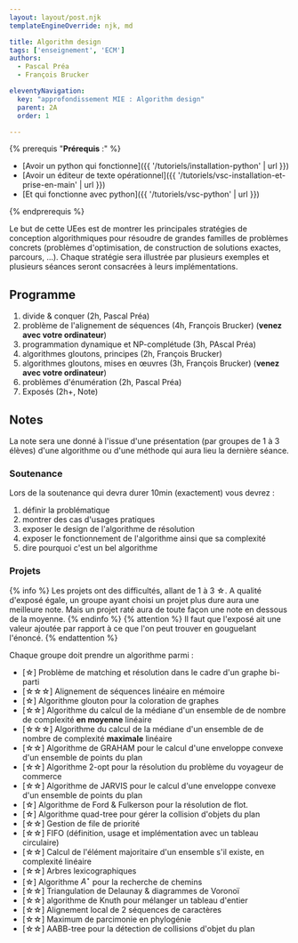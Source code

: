 ```yaml
---
layout: layout/post.njk
templateEngineOverride: njk, md

title: Algorithm design
tags: ['enseignement', 'ECM']
authors: 
  - Pascal Préa
  - François Brucker

eleventyNavigation:
  key: "approfondissement MIE : Algorithm design"
  parent: 2A
  order: 1

---
```

{% prerequis "**Prérequis** :" %}

* [Avoir un python qui fonctionne]({{ '/tutoriels/installation-python' | url }})
* [Avoir un éditeur de texte opérationnel]({{ '/tutoriels/vsc-installation-et-prise-en-main' | url }})
* [Et qui fonctionne avec python]({{ '/tutoriels/vsc-python' | url }})

{% endprerequis %}

<!-- début résumé -->

Le but de cette UEes est de montrer les principales stratégies de conception algorithmiques pour résoudre de grandes familles de problèmes concrets (problèmes d'optimisation, de construction de solutions exactes, parcours, …). Chaque stratégie sera illustrée par plusieurs exemples et plusieurs séances seront consacrées à leurs implémentations.

<!-- fin résumé -->

## Programme

1. divide & conquer (2h, Pascal Préa)
2. problème de l'alignement de séquences (4h, François Brucker) (**venez avec votre ordinateur**)
3. programmation dynamique et NP-complétude (3h, PAscal Préa)
4. algorithmes gloutons, principes (2h, François Brucker)
5. algorithmes gloutons, mises en œuvres (3h, François Brucker) (**venez avec votre ordinateur**)
6. problèmes d'énumération (2h, Pascal Préa)
7. Exposés (2h+, Note)

## Notes

La note sera une donné à l'issue d'une présentation (par groupes de 1 à 3 élèves) d'une algorithme ou d'une méthode qui aura lieu la dernière séance.

### Soutenance

Lors de la soutenance qui devra durer 10min (exactement) vous devrez :

1. définir la problématique
2. montrer des cas d'usages pratiques
3. exposer le design de l'algorithme de résolution
4. exposer le fonctionnement de l'algorithme ainsi que sa complexité
5. dire pourquoi c'est un bel algorithme

### Projets

{% info %}
Les projets ont des difficultés, allant de 1 à 3 ☆. A qualité d'exposé égale, un groupe ayant choisi un  projet plus dure aura une meilleure note. Mais un projet raté aura de toute façon une note en dessous de la moyenne.
{% endinfo %}
{% attention %}
Il faut que l'exposé ait une valeur ajoutée par rapport à ce que l'on peut trouver en gouguelant l'énoncé.
{% endattention %}

Chaque groupe doit prendre un algorithme parmi :

* [☆] Problème de matching et résolution dans le cadre d'un graphe bi-parti
* [☆☆☆] Alignement de séquences linéaire en mémoire
* [☆] Algorithme glouton pour la coloration de graphes
* [☆☆] Algorithme du calcul de la médiane d'un ensemble de de nombre de complexité **en moyenne** linéaire
* [☆☆☆] Algorithme du calcul de la médiane d'un ensemble de de nombre de complexité **maximale** linéaire
* [☆☆] Algorithme de GRAHAM pour le calcul d'une enveloppe convexe d'un ensemble de points du plan
* [☆☆] Algorithme 2-opt pour la résolution du problème du voyageur de commerce
* [☆☆] Algorithme de JARVIS pour le calcul d'une enveloppe convexe d'un ensemble de points du plan
* [☆] Algorithme de Ford & Fulkerson pour la résolution de flot.
* [☆] Algorithme quad-tree pour gérer la collision d'objets du plan
* [☆☆] Gestion de file de priorité
* [☆☆] FIFO (définition, usage et implémentation avec un tableau circulaire)
* [☆☆] Calcul de l'élément majoritaire d'un ensemble s'il existe, en complexité linéaire
* [☆☆] Arbres lexicographiques
* [☆] Algorithme $A^\star$ pour la recherche de chemins
* [☆☆] Triangulation de Delaunay & diagrammes de Voronoï
* [☆☆] algorithme de Knuth pour mélanger un tableau d'entier
* [☆☆] Alignement local de 2 séquences de caractères
* [☆☆] Maximum de parcimonie en phylogénie
* [☆☆] AABB-tree pour la détection de collisions d'objet du plan
  